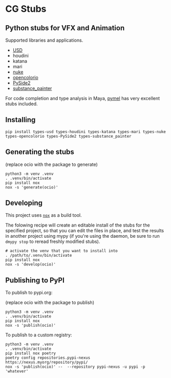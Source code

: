 # CG Stubs

## Python stubs for VFX and Animation

Supported libraries and applications.

- [USD](https://pypi.org/project/types-usd/)
- houdini
- katana
- mari
- [nuke](https://pypi.org/project/types-nuke/)
- [opencolorio](https://pypi.org/project/types-opencolorio/)
- [PySide2](https://pypi.org/project/types-PySide2/)
- [substance_painter](https://pypi.org/project/types-substance_painter/)

For code completion and type analysis in Maya, [pymel](https://pypi.org/project/pymel/) has very excellent stubs included. 

## Installing

```
pip install types-usd types-houdini types-katana types-mari types-nuke types-opencolorio types-PySide2 types-substance_painter
```

## Generating the stubs

(replace ocio with the package to generate)

```
python3 -m venv .venv
. .venv/bin/activate
pip install nox
nox -s 'generate(ocio)'
```

## Developing

This project uses [`nox`](https://nox.thea.codes/en/stable/index.html) as a build tool.

The folowing recipe will create an editable install of the stubs for the specified project, so that you can edit the files in place, and test the results in another project using mypy 
(if you're using the daemon, be sure to run `dmypy stop` to reread freshly modified stubs).

```
# activate the venv that you want to install into
. /path/to/.venv/bin/activate
pip install nox
nox -s 'develop(ocio)'
```

## Publishing to PyPI

To publish to pypi.org:

(replace ocio with the package to publish)

```
python3 -m venv .venv
. .venv/bin/activate
pip install nox
nox -s 'publish(ocio)'
```

To publish to a custom registry:

```
python3 -m venv .venv
. .venv/bin/activate
pip install nox poetry
poetry config repositories.pypi-nexus https://nexus.myorg/repository/pypi/
nox -s 'publish(ocio)' --  --repository pypi-nexus -u pypi -p 'whatever'
```
